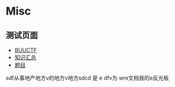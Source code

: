 # Misc

## 测试页面
+ [BUUCTF](./BUUCTF/index.md)
+ [知识汇总](./Knowledge/index.md)
+ [题目](./misc/空格.md)
<link rel="stylesheet" href="../../../css/CTF/custom.css">
sdf从事地产地方v的地方v地方sdcd 是 e dfv为 wre文档我的e反光板
